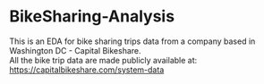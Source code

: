 # BikeSharing-Analysis
This is an EDA for bike sharing trips data from a company based in Washington DC - Capital Bikeshare.<br />
All the bike trip data are made publicly available at: https://capitalbikeshare.com/system-data<br />

